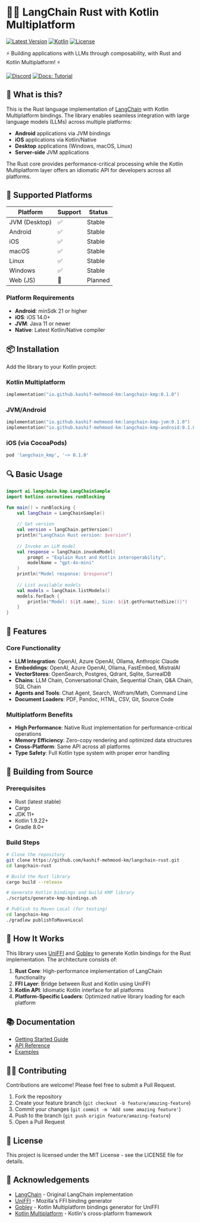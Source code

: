 # 🦜️🔗 LangChain Rust with Kotlin Multiplatform

[![Latest Version]][crates.io] [![Kotlin]][kotlin-url] [![License]][license-url]

[Latest Version]: https://img.shields.io/crates/v/langchain-rust.svg
[crates.io]: https://crates.io/crates/langchain-rust
[Kotlin]: https://img.shields.io/badge/kotlin-1.9.22-blue.svg
[kotlin-url]: https://kotlinlang.org
[License]: https://img.shields.io/badge/license-MIT-green.svg
[license-url]: https://opensource.org/licenses/MIT

⚡ Building applications with LLMs through composability, with Rust and Kotlin Multiplatform! ⚡

[![Discord](https://dcbadge.vercel.app/api/server/JJFcTFbanu?style=for-the-badge)](https://discord.gg/JJFcTFbanu)
[![Docs: Tutorial](https://img.shields.io/badge/docs-tutorial-success?style=for-the-badge&logo=appveyor)](https://langchain-rust.sellie.tech/get-started/quickstart)

## 🤔 What is this?

This is the Rust language implementation of [LangChain](https://github.com/langchain-ai/langchain) with Kotlin Multiplatform bindings. The library enables seamless integration with large language models (LLMs) across multiple platforms:

- **Android** applications via JVM bindings
- **iOS** applications via Kotlin/Native
- **Desktop** applications (Windows, macOS, Linux)
- **Server-side** JVM applications

The Rust core provides performance-critical processing while the Kotlin Multiplatform layer offers an idiomatic API for developers across all platforms.

## 🚀 Supported Platforms

| Platform | Support | Status |
|----------|---------|--------|
| JVM (Desktop) | ✅ | Stable |
| Android | ✅ | Stable |
| iOS | ✅ | Stable |
| macOS | ✅ | Stable |
| Linux | ✅ | Stable |
| Windows | ✅ | Stable |
| Web (JS) | 🔄 | Planned |

### Platform Requirements

- **Android**: minSdk 21 or higher
- **iOS**: iOS 14.0+
- **JVM**: Java 11 or newer
- **Native**: Latest Kotlin/Native compiler

## 📦 Installation

Add the library to your Kotlin project:

### Kotlin Multiplatform

```kotlin
implementation("io.github.kashif-mehmood-km:langchain-kmp:0.1.0")
```

### JVM/Android

```kotlin
implementation("io.github.kashif-mehmood-km:langchain-kmp-jvm:0.1.0")
implementation("io.github.kashif-mehmood-km:langchain-kmp-android:0.1.0")
```

### iOS (via CocoaPods)

```ruby
pod 'langchain_kmp', '~> 0.1.0'
```

## 🔍 Basic Usage

```kotlin
import ai.langchain.kmp.LangChainSample
import kotlinx.coroutines.runBlocking

fun main() = runBlocking {
    val langChain = LangChainSample()
    
    // Get version
    val version = langChain.getVersion()
    println("LangChain Rust version: $version")
    
    // Invoke an LLM model
    val response = langChain.invokeModel(
        prompt = "Explain Rust and Kotlin interoperability", 
        modelName = "gpt-4o-mini"
    )
    println("Model response: $response")
    
    // List available models
    val models = langChain.listModels()
    models.forEach { 
        println("Model: ${it.name}, Size: ${it.getFormattedSize()}")
    }
}
```

## 🧰 Features

### Core Functionality

- **LLM Integration**: OpenAI, Azure OpenAI, Ollama, Anthropic Claude
- **Embeddings**: OpenAI, Azure OpenAI, Ollama, FastEmbed, MistralAI
- **VectorStores**: OpenSearch, Postgres, Qdrant, Sqlite, SurrealDB
- **Chains**: LLM Chain, Conversational Chain, Sequential Chain, Q&A Chain, SQL Chain
- **Agents and Tools**: Chat Agent, Search, Wolfram/Math, Command Line
- **Document Loaders**: PDF, Pandoc, HTML, CSV, Git, Source Code

### Multiplatform Benefits

- **High Performance**: Native Rust implementation for performance-critical operations
- **Memory Efficiency**: Zero-copy rendering and optimized data structures
- **Cross-Platform**: Same API across all platforms
- **Type Safety**: Full Kotlin type system with proper error handling

## 🔨 Building from Source

### Prerequisites

- Rust (latest stable)
- Cargo
- JDK 11+
- Kotlin 1.9.22+
- Gradle 8.0+

### Build Steps

```bash
# Clone the repository
git clone https://github.com/kashif-mehmood-km/langchain-rust.git
cd langchain-rust

# Build the Rust library
cargo build --release

# Generate Kotlin bindings and build KMP library
./scripts/generate-kmp-bindings.sh

# Publish to Maven Local (for testing)
cd langchain-kmp
./gradlew publishToMavenLocal
```

## 🧠 How It Works

This library uses [UniFFI](https://github.com/mozilla/uniffi-rs) and [Gobley](https://github.com/gobley/gobley) to generate Kotlin bindings for the Rust implementation. The architecture consists of:

1. **Rust Core**: High-performance implementation of LangChain functionality
2. **FFI Layer**: Bridge between Rust and Kotlin using UniFFI
3. **Kotlin API**: Idiomatic Kotlin interface for all platforms
4. **Platform-Specific Loaders**: Optimized native library loading for each platform

## 📚 Documentation

- [Getting Started Guide](https://langchain-rust.sellie.tech/get-started/quickstart)
- [API Reference](https://langchain-rust.sellie.tech/reference/)
- [Examples](https://github.com/kashif-mehmood-km/langchain-rust/tree/main/examples)

## 👨‍💻 Contributing

Contributions are welcome! Please feel free to submit a Pull Request.

1. Fork the repository
2. Create your feature branch (`git checkout -b feature/amazing-feature`)
3. Commit your changes (`git commit -m 'Add some amazing feature'`)
4. Push to the branch (`git push origin feature/amazing-feature`)
5. Open a Pull Request

## 📄 License

This project is licensed under the MIT License - see the LICENSE file for details.

## 🙏 Acknowledgements

- [LangChain](https://github.com/langchain-ai/langchain) - Original LangChain implementation
- [UniFFI](https://github.com/mozilla/uniffi-rs) - Mozilla's FFI binding generator
- [Gobley](https://github.com/gobley/gobley) - Kotlin Multiplatform bindings generator for UniFFI
- [Kotlin Multiplatform](https://kotlinlang.org/docs/multiplatform.html) - Kotlin's cross-platform framework